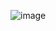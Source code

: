 ![image](https://github.com/jhanu-bal2607/WeEducate/assets/140936201/b5fafa4f-de8c-4aba-8e51-6c26c7603db8)
